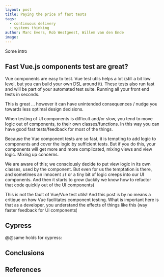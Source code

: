 ```yaml
---
layout: post
title: Paying the price of fast tests
tags:
  - continuous delivery
  - systems thinking
author: Marc Evers, Rob Westgeest, Willem van den Ende
image:
---
```


Some intro

## Fast Vue.js components test are great?

Vue components are easy to test. Vue test utils helps a lot (still a bit low level, but you can build your own DSL around it). These tests also run fast and will be part of your automated test suite. Running all your front end tests in seconds.

This is great ... however it can have unintended consequences / nudge you towards less optimal design decisions.

When testing of UI components is difficult and/or slow, you tend to move logic out of components, to their own classes/functions. In this way you can have good fast tests/feedback for most of the things.

Because the Vue component tests are so fast, it is tempting to add logic to components and cover the logic by sufficient tests. But if you do this, your components will get more and more complicated, mixing views and view logic. Mixing up concerns.

We are aware of this; we consciously decide to put view logic in its own classes, used by the component. But even for us the temptation is there, and sometimes an innocent `if` or a tiny bit of logic creeps into our UI components. And then it starts to grow (luckily we know how to refactor that code quickly out of the UI components)

This is not the fault of Vue/Vue test utils! And this post is by no means a critique on how Vue facilitates component testing. What is important here is that as a developer, you understand the effects of things like this (way faster feedback for UI components)

## Cypress

@@same holds for cypress:

## Conclusions

## References
